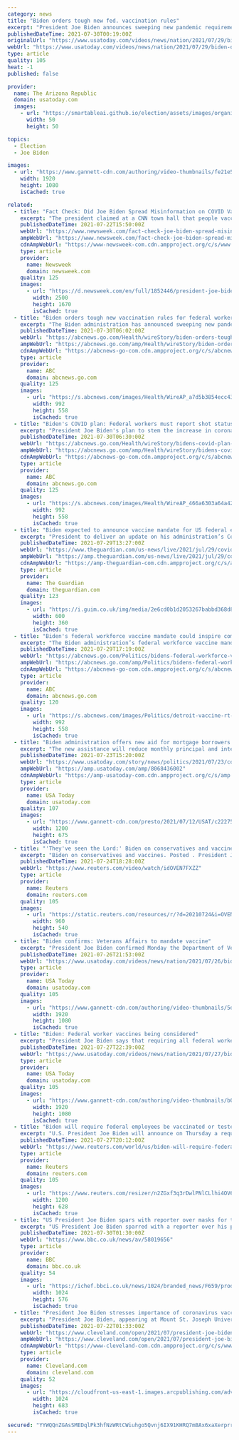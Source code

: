 ```yaml
---
category: news
title: "Biden orders tough new fed. vaccination rules"
excerpt: "President Joe Biden announces sweeping new pandemic requirements aimed at boosting vaccination rates for millions of federal workers and contractors as he lamented the “American tragedy” of rising-yet-preventable deaths among the unvaccinated."
publishedDateTime: 2021-07-30T00:19:00Z
originalUrl: "https://www.usatoday.com/videos/news/nation/2021/07/29/biden-orders-tough-new-fed-vaccination-rules/5424297001/"
webUrl: "https://www.usatoday.com/videos/news/nation/2021/07/29/biden-orders-tough-new-fed-vaccination-rules/5424297001/"
type: article
quality: 105
heat: -1
published: false

provider:
  name: The Arizona Republic
  domain: usatoday.com
  images:
    - url: "https://smartableai.github.io/election/assets/images/organizations/usatoday.com-50x50.jpg"
      width: 50
      height: 50

topics:
  - Election
  - Joe Biden

images:
  - url: "https://www.gannett-cdn.com/authoring/video-thumbnails/fe21e5de-209c-4e39-8cf9-bad530a63c2e_poster.jpg?quality=10"
    width: 1920
    height: 1080
    isCached: true

related:
  - title: "Fact Check: Did Joe Biden Spread Misinformation on COVID Vaccines?"
    excerpt: "The president claimed at a CNN town hall that people vaccinated against COVID do not get hospitalized, need ICU treatment, or die because of the disease."
    publishedDateTime: 2021-07-22T15:50:00Z
    webUrl: "https://www.newsweek.com/fact-check-joe-biden-spread-misinformation-covid-vaccines-1612181"
    ampWebUrl: "https://www.newsweek.com/fact-check-joe-biden-spread-misinformation-covid-vaccines-1612181?amp=1"
    cdnAmpWebUrl: "https://www-newsweek-com.cdn.ampproject.org/c/s/www.newsweek.com/fact-check-joe-biden-spread-misinformation-covid-vaccines-1612181?amp=1"
    type: article
    provider:
      name: Newsweek
      domain: newsweek.com
    quality: 125
    images:
      - url: "https://d.newsweek.com/en/full/1852446/president-joe-biden-cnn-town-hall-covidvaccine.jpg"
        width: 2500
        height: 1670
        isCached: true
  - title: "Biden orders tough new vaccination rules for federal workers"
    excerpt: "The Biden administration has announced sweeping new pandemic rules for federal workers and some contractors WASHINGTON -- President Joe Biden has announced sweeping new pandemic requirements aimed at boosting vaccination rates for millions of federal workers and contractors as he lamented the “American tragedy” of rising-yet-preventable deaths among the unvaccinated."
    publishedDateTime: 2021-07-30T06:02:00Z
    webUrl: "https://abcnews.go.com/Health/wireStory/biden-orders-tough-vaccination-rules-federal-workers-79159484"
    ampWebUrl: "https://abcnews.go.com/amp/Health/wireStory/biden-orders-tough-vaccination-rules-federal-workers-79159484"
    cdnAmpWebUrl: "https://abcnews-go-com.cdn.ampproject.org/c/s/abcnews.go.com/amp/Health/wireStory/biden-orders-tough-vaccination-rules-federal-workers-79159484"
    type: article
    provider:
      name: ABC
      domain: abcnews.go.com
    quality: 125
    images:
      - url: "https://s.abcnews.com/images/Health/WireAP_a7d5b3854ecc43a194cdd6f0af524d7a_16x9_992.jpg"
        width: 992
        height: 558
        isCached: true
  - title: "Biden's COVID plan: Federal workers must report shot status"
    excerpt: "President Joe Biden's plan to stem the increase in coronavirus cases around the country requires federal employees to attest to their vaccination status"
    publishedDateTime: 2021-07-30T06:30:00Z
    webUrl: "https://abcnews.go.com/Health/wireStory/bidens-covid-plan-federal-workers-report-shot-status-79160054"
    ampWebUrl: "https://abcnews.go.com/amp/Health/wireStory/bidens-covid-plan-federal-workers-report-shot-status-79160054"
    cdnAmpWebUrl: "https://abcnews-go-com.cdn.ampproject.org/c/s/abcnews.go.com/amp/Health/wireStory/bidens-covid-plan-federal-workers-report-shot-status-79160054"
    type: article
    provider:
      name: ABC
      domain: abcnews.go.com
    quality: 125
    images:
      - url: "https://s.abcnews.com/images/Health/WireAP_466a6303a64a42f1b15f5c42f02906d7_16x9_992.jpg"
        width: 992
        height: 558
        isCached: true
  - title: "Biden expected to announce vaccine mandate for US federal employees – live"
    excerpt: "President to deliver an update on his administration’s Covid vaccination campaign – follow all the latest"
    publishedDateTime: 2021-07-29T13:27:00Z
    webUrl: "https://www.theguardian.com/us-news/live/2021/jul/29/covid-vaccine-mandate-federal-employees-joe-biden-us-politics-latest"
    ampWebUrl: "https://amp.theguardian.com/us-news/live/2021/jul/29/covid-vaccine-mandate-federal-employees-joe-biden-us-politics-latest"
    cdnAmpWebUrl: "https://amp-theguardian-com.cdn.ampproject.org/c/s/amp.theguardian.com/us-news/live/2021/jul/29/covid-vaccine-mandate-federal-employees-joe-biden-us-politics-latest"
    type: article
    provider:
      name: The Guardian
      domain: theguardian.com
    quality: 123
    images:
      - url: "https://i.guim.co.uk/img/media/2e6cd0b1d2053267babbd368d88999cc26867835/0_359_5520_3312/master/5520.jpg?width=300&quality=45&auto=format&fit=max&dpr=2&s=b87d4720c2b9a08baf8ef517de042faf"
        width: 600
        height: 360
        isCached: true
  - title: "Biden's federal workforce vaccine mandate could inspire companies to follow suit"
    excerpt: "The Biden administration’s federal workforce vaccine mandate could inspire more companies to follow along, but also trigger an avalanche of lawsuits."
    publishedDateTime: 2021-07-29T17:19:00Z
    webUrl: "https://abcnews.go.com/Politics/bidens-federal-workforce-vaccine-mandate-inspire-companies-follow/story?id=79123913"
    ampWebUrl: "https://abcnews.go.com/amp/Politics/bidens-federal-workforce-vaccine-mandate-inspire-companies-follow/story?id=79123913"
    cdnAmpWebUrl: "https://abcnews-go-com.cdn.ampproject.org/c/s/abcnews.go.com/amp/Politics/bidens-federal-workforce-vaccine-mandate-inspire-companies-follow/story?id=79123913"
    type: article
    provider:
      name: ABC
      domain: abcnews.go.com
    quality: 120
    images:
      - url: "https://s.abcnews.com/images/Politics/detroit-vaccine-rt-jt-210729_1627577865292_hpMain_16x9_992.jpg"
        width: 992
        height: 558
        isCached: true
  - title: "Biden administration offers new aid for mortgage borrowers at risk of foreclosure due to COVID-19 pandemic"
    excerpt: "The new assistance will reduce monthly principal and interest payments by about 25% for homeowners with certain federally-backed loans."
    publishedDateTime: 2021-07-23T15:20:00Z
    webUrl: "https://www.usatoday.com/story/news/politics/2021/07/23/covid-19-joe-biden-offers-new-aid-mortgage-borrowers-risk-foreclosure/8068436002/"
    ampWebUrl: "https://amp.usatoday.com/amp/8068436002"
    cdnAmpWebUrl: "https://amp-usatoday-com.cdn.ampproject.org/c/s/amp.usatoday.com/amp/8068436002"
    type: article
    provider:
      name: USA Today
      domain: usatoday.com
    quality: 107
    images:
      - url: "https://www.gannett-cdn.com/presto/2021/07/12/USAT/c222758a-82e2-473d-9d80-155527a55e64-AP_Biden_1.jpg?auto=webp&crop=5999,3375,x0,y305&format=pjpg&width=1200"
        width: 1200
        height: 675
        isCached: true
  - title: "'They've seen the Lord:' Biden on conservatives and vaccines"
    excerpt: "Biden on conservatives and vaccines. Posted . President Joe Biden tested his political muscle in the state of Virginia on Friday in a campaign"
    publishedDateTime: 2021-07-24T18:28:00Z
    webUrl: "https://www.reuters.com/video/watch/idOVEN7FXZZ"
    type: article
    provider:
      name: Reuters
      domain: reuters.com
    quality: 105
    images:
      - url: "https://static.reuters.com/resources/r/?d=20210724&i=OVEN7FXZZ&r=OVEN7FXZZ&t=2"
        width: 960
        height: 540
        isCached: true
  - title: "Biden confirms: Veterans Affairs to mandate vaccine"
    excerpt: "President Joe Biden confirmed Monday the Department of Veterans Affairs has became the first major federal agency to require its health care workers to get COVID-19 vaccines. (July 26)"
    publishedDateTime: 2021-07-26T21:53:00Z
    webUrl: "https://www.usatoday.com/videos/news/nation/2021/07/26/biden-confirms-veterans-affairs-mandate-vaccine/5380006001/"
    type: article
    provider:
      name: USA Today
      domain: usatoday.com
    quality: 105
    images:
      - url: "https://www.gannett-cdn.com/authoring/video-thumbnails/5d5427fa-e76f-4d57-ad5a-c419ce110318_poster.jpg?quality=10"
        width: 1920
        height: 1080
        isCached: true
  - title: "Biden: Federal worker vaccines being considered"
    excerpt: "President Joe Biden says that requiring all federal workers to get vaccinated against COVID-19 is “under consideration,\" as the delta variant spreads across the U.S. and Americans still refuse the shot."
    publishedDateTime: 2021-07-27T22:39:00Z
    webUrl: "https://www.usatoday.com/videos/news/nation/2021/07/27/biden-federal-worker-vaccines-being-considered/5394428001/"
    type: article
    provider:
      name: USA Today
      domain: usatoday.com
    quality: 105
    images:
      - url: "https://www.gannett-cdn.com/authoring/video-thumbnails/b0bf25cb-6509-418b-b8c1-f47be2d36386_poster.jpg?quality=10"
        width: 1920
        height: 1080
        isCached: true
  - title: "Biden will require federal employees be vaccinated or tested -CNN"
    excerpt: "U.S. President Joe Biden will announce on Thursday a requirement that all federal employees and contractors be vaccinated against COVID-19 or be required to submit to regular testing, CNN reported on Tuesday,"
    publishedDateTime: 2021-07-27T20:12:00Z
    webUrl: "https://www.reuters.com/world/us/biden-will-require-federal-employees-be-vaccinated-or-tested-cnn-2021-07-27/"
    type: article
    provider:
      name: Reuters
      domain: reuters.com
    quality: 105
    images:
      - url: "https://www.reuters.com/resizer/n2ZGxf3q3rDwlPNlCLlhi4OV6i8=/1200x628/smart/filters:quality(80)/cloudfront-us-east-2.images.arcpublishing.com/reuters/2VTU4Z7K4ZNXZCCBEXPE4DLLZA.jpg"
        width: 1200
        height: 628
        isCached: true
  - title: "US President Joe Biden spars with reporter over masks for the vaccinated"
    excerpt: "US President Joe Biden sparred with a reporter over his previous statements on relaxing mask rules for fully-vaccinated Americans. Earlier this week, the US Centers for Disease Control said even vaccinated people living in areas with higher rates of Covid transmission should wear masks indoors."
    publishedDateTime: 2021-07-30T01:30:00Z
    webUrl: "https://www.bbc.co.uk/news/av/58019656"
    type: article
    provider:
      name: BBC
      domain: bbc.co.uk
    quality: 54
    images:
      - url: "https://ichef.bbci.co.uk/news/1024/branded_news/F659/production/_119656036_p09qtrg8.jpg"
        width: 1024
        height: 576
        isCached: true
  - title: "President Joe Biden stresses importance of coronavirus vaccination, touts infrastructure plan at Cincinnati town hall"
    excerpt: "President Joe Biden, appearing at Mount St. Joseph University in Cincinnati, stressed the importance of getting vaccinated against the coronavirus."
    publishedDateTime: 2021-07-22T01:33:00Z
    webUrl: "https://www.cleveland.com/open/2021/07/president-joe-biden-stresses-importance-of-coronavirus-vaccination-touts-infrastructure-plan-at-cincinnati-town-hall.html"
    ampWebUrl: "https://www.cleveland.com/open/2021/07/president-joe-biden-stresses-importance-of-coronavirus-vaccination-touts-infrastructure-plan-at-cincinnati-town-hall.html?outputType=amp"
    cdnAmpWebUrl: "https://www-cleveland-com.cdn.ampproject.org/c/s/www.cleveland.com/open/2021/07/president-joe-biden-stresses-importance-of-coronavirus-vaccination-touts-infrastructure-plan-at-cincinnati-town-hall.html?outputType=amp"
    type: article
    provider:
      name: Cleveland.com
      domain: cleveland.com
    quality: 52
    images:
      - url: "https://cloudfront-us-east-1.images.arcpublishing.com/advancelocal/WNUXM57P7NCJDI2KZNIRYSBABI.jpg"
        width: 1024
        height: 683
        isCached: true

secured: "YYWQQnZGAsSMEDqlPk3hfNzWRtCWiuhgo5Qvnj6IX91KHRQ7mBAx6xaXerprrkKnEuId/DRFrxZ4AKIQp/SM/0Lm0DCE4GC1K8XkmXusbOXUYe0dP4qnPcQEHodswLbv5UuDGKL2Q8gByRlCeLq4QpjejU5ri3fV9Tl4ff6aiGGoQHEBnU37II8tvGlGaB7vSPZgD+s1sDZkx5L4HuSvhpmXMKG9G0uE2kQbhfKt0wfl645aXUj07v3U9c5nZR7slZOVN0R0OO2L1A5+/w2iPu7bI73R/cv1tV1ifeZ6ax8JtlF9MRTGPdC24QNUIgSAmE7Qz3py900vFZBGByRDQTap7orLIZvwrUuIeiV7Ls8=;5moKWty8nvbPj2dFSykqpg=="
---
```


